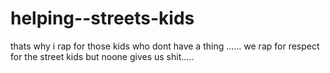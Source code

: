 # helping--streets-kids
thats why i rap for those kids who dont have a thing ...... we rap for respect for the street kids but noone gives us shit.....
